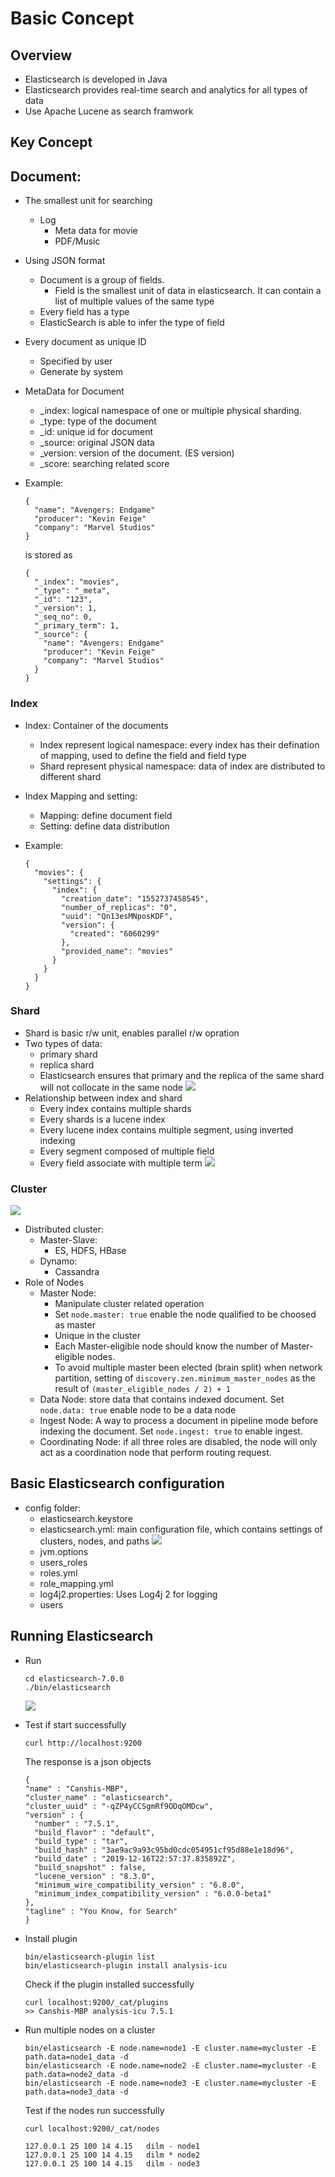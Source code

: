 # Basic Concept

## Overview

* Elasticsearch is developed in Java
* Elasticsearch provides real-time search and analytics for all types of data
* Use Apache Lucene as search framwork

## Key Concept

## Document:

* The smallest unit for searching
  * Log
    * Meta data for movie
    * PDF/Music
* Using JSON format
  * Document is a group of fields.
    * Field is the smallest unit of data in elasticsearch. It can contain a list of multiple values of the same type
  * Every field has a type
  * ElasticSearch is able to infer the type of field
* Every document as unique ID
  * Specified by user
  * Generate by system
* MetaData for Document
  * _index: logical namespace of one or multiple physical sharding.
  * _type: type of the document
  * _id: unique id for document
  * _source: original JSON data
  * _version: version of the document. (ES version)
  * _score: searching related score
* Example: 
    ```
    {
      "name": "Avengers: Endgame"
      "producer"‎: "‎Kevin Feige"	
      "company"‎: ‎"Marvel Studios"
    }
    ```

    is stored as

    ```
    {
      "_index": "movies",
      "_type": "_meta",
      "_id": "123",
      "_version": 1,
      "_seq_no": 0,
      "_primary_term": 1,
      "_source": {
        "name": "Avengers: Endgame"
        "producer"‎: "‎Kevin Feige"	
        "company"‎: ‎"Marvel Studios"
      }
    }
    ```

### Index
* Index: Container of the documents
  * Index represent logical namespace: every index has their defination of mapping, used to define the field and field type
  * Shard represent physical namespace: data of index are distributed to different shard
* Index Mapping and setting:
  * Mapping: define document field
  * Setting: define data distribution
* Example: 

  ```
  {
    "movies": {
      "settings": {
        "index": {
          "creation_date": "1552737458545",
          "number_of_replicas": "0",
          "uuid": "Qn13esMNposKDF",
          "version": {
            "created": "6060299"
          },
          "provided_name": "movies"
        }
      }
    }
  }
  ```
  

### Shard
* Shard is basic r/w unit, enables parallel r/w opration
* Two types of data: 
  * primary shard
  * replica shard
  * Elasticsearch ensures that primary and the replica of the same shard will not collocate in the same node
  ![](./img/shard.png)
* Relationship between index and shard
  * Every index contains multiple shards
  * Every shards is a lucene index
  * Every lucene index contains multiple segment, using inverted indexing
  * Every segment composed of multiple field
  * Every field associate with multiple term
  ![](./img/index_shard.png)
    

### Cluster
![](./img/cluster.png)
* Distributed cluster: 
  * Master-Slave: 
    * ES, HDFS, HBase
  * Dynamo:
    * Cassandra
* Role of Nodes
  * Master Node:
    * Manipulate cluster related operation
    * Set `node.master: true` enable the node qualified to be choosed as master
    * Unique in the cluster
    * Each Master-eligible node should know the number of Master-eligible nodes. 
    * To avoid multiple master been elected (brain split) when network partition, setting of `discovery.zen.minimum_master_nodes` as the result of `(master_eligible_nodes / 2) + 1`
  * Data Node: store data that contains indexed document. Set `node.data: true` enable node to be a data node
  * Ingest Node: A way to process a document in pipeline mode before indexing the document. Set `node.ingest: true` to enable ingest.
  * Coordinating Node: if all three roles are disabled, the node will only act as a coordination node that perform routing request.  
  

## Basic Elasticsearch configuration
* config folder: 
  * elasticsearch.keystore
  * elasticsearch.yml: main configuration file, which contains settings of clusters, nodes, and paths
    ![](./img/esyml.png)
  * jvm.options
  * users_roles
  * roles.yml
  * role_mapping.yml
  * log4j2.properties: Uses Log4j 2 for logging
  * users


## Running Elasticsearch
 
* Run

	```
	cd elasticsearch-7.0.0
	./bin/elasticsearch
	```

	![](./img/run.png)

* Test if start successfully

	```
	curl http://localhost:9200
	```
	The response is a json objects

	```
  {
    "name" : "Canshis-MBP",
    "cluster_name" : "elasticsearch",
    "cluster_uuid" : "-qZP4yCCSgmRf9ODqOMDcw",
    "version" : {
      "number" : "7.5.1",
      "build_flavor" : "default",
      "build_type" : "tar",
      "build_hash" : "3ae9ac9a93c95bd0cdc054951cf95d88e1e18d96",
      "build_date" : "2019-12-16T22:57:37.835892Z",
      "build_snapshot" : false,
      "lucene_version" : "8.3.0",
      "minimum_wire_compatibility_version" : "6.8.0",
      "minimum_index_compatibility_version" : "6.0.0-beta1"
    },
    "tagline" : "You Know, for Search"
  }
	```

* Install plugin

  ```
  bin/elasticsearch-plugin list
  bin/elasticsearch-plugin install analysis-icu
  ```

  Check if the plugin installed successfully

  ```
  curl localhost:9200/_cat/plugins
  >> Canshis-MBP analysis-icu 7.5.1
  ```

* Run multiple nodes on a cluster

  ```
  bin/elasticsearch -E node.name=node1 -E cluster.name=mycluster -E path.data=node1_data -d
  bin/elasticsearch -E node.name=node2 -E cluster.name=mycluster -E path.data=node2_data -d
  bin/elasticsearch -E node.name=node3 -E cluster.name=mycluster -E path.data=node3_data -d
  ```

  Test if the nodes run successfully

  ```
  curl localhost:9200/_cat/nodes
  
  127.0.0.1 25 100 14 4.15   dilm - node1
  127.0.0.1 25 100 14 4.15   dilm * node2
  127.0.0.1 25 100 14 4.15   dilm - node3
  ```